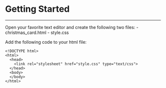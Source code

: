 # Getting Started
---
Open your favorite text editor and create the following two files:
    - christmas_card.html
    - style.css

Add the following code to your html file:
```
<!DOCTYPE html>
<html>
  <head>
    <link rel="stylesheet" href="style.css" type="text/css">
  </head>
  <body>
  </body>
</html>
```

